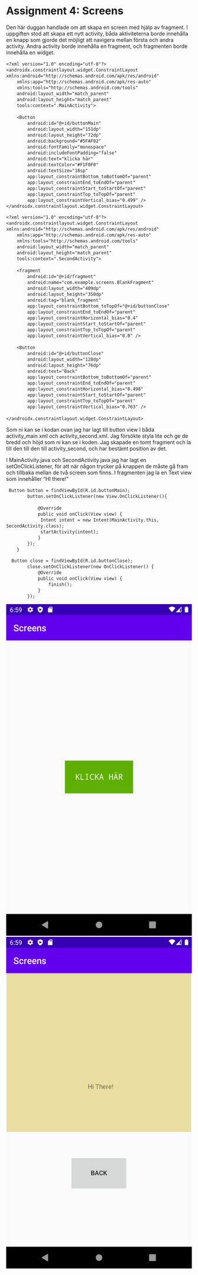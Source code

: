 # Assignment 4: Screens


Den här duggan handlade om att skapa en screen med hjälp av fragment. I uppgiften stod att skapa ett nytt activity, båda aktiviteterna borde innehålla en knapp som gjorde det möjligt att navigera mellan första och andra activity. Andra activity borde innehålla en fragment, och fragmenten borde innehålla en widget. 
```
<?xml version="1.0" encoding="utf-8"?>
<androidx.constraintlayout.widget.ConstraintLayout xmlns:android="http://schemas.android.com/apk/res/android"
    xmlns:app="http://schemas.android.com/apk/res-auto"
    xmlns:tools="http://schemas.android.com/tools"
    android:layout_width="match_parent"
    android:layout_height="match_parent"
    tools:context=".MainActivity">

    <Button
        android:id="@+id/buttonMain"
        android:layout_width="151dp"
        android:layout_height="72dp"
        android:background="#5FAF02"
        android:fontFamily="monospace"
        android:includeFontPadding="false"
        android:text="klicka här"
        android:textColor="#F1F0F0"
        android:textSize="18sp"
        app:layout_constraintBottom_toBottomOf="parent"
        app:layout_constraintEnd_toEndOf="parent"
        app:layout_constraintStart_toStartOf="parent"
        app:layout_constraintTop_toTopOf="parent"
        app:layout_constraintVertical_bias="0.499" />
</androidx.constraintlayout.widget.ConstraintLayout>
```
```
<?xml version="1.0" encoding="utf-8"?>
<androidx.constraintlayout.widget.ConstraintLayout xmlns:android="http://schemas.android.com/apk/res/android"
    xmlns:app="http://schemas.android.com/apk/res-auto"
    xmlns:tools="http://schemas.android.com/tools"
    android:layout_width="match_parent"
    android:layout_height="match_parent"
    tools:context=".SecondActivity">

    <fragment
        android:id="@+id/fragment"
        android:name="com.example.screens.BlankFragment"
        android:layout_width="409dp"
        android:layout_height="350dp"
        android:tag="blank_fragment"
        app:layout_constraintBottom_toTopOf="@+id/buttonClose"
        app:layout_constraintEnd_toEndOf="parent"
        app:layout_constraintHorizontal_bias="0.4"
        app:layout_constraintStart_toStartOf="parent"
        app:layout_constraintTop_toTopOf="parent"
        app:layout_constraintVertical_bias="0.0" />

    <Button
        android:id="@+id/buttonClose"
        android:layout_width="128dp"
        android:layout_height="76dp"
        android:text="Back"
        app:layout_constraintBottom_toBottomOf="parent"
        app:layout_constraintEnd_toEndOf="parent"
        app:layout_constraintHorizontal_bias="0.498"
        app:layout_constraintStart_toStartOf="parent"
        app:layout_constraintTop_toTopOf="parent"
        app:layout_constraintVertical_bias="0.763" />

</androidx.constraintlayout.widget.ConstraintLayout>
```

Som ni kan se i kodan ovan jag har lagt till button view I båda activity_main.xml och activity_second.xml. Jag försökte styla lite och ge de bredd och höjd som ni kan se i koden. Jag skapade en tomt fragment och la till den till den till activity_second, och har bestämt position av det. 

I MainActivity.java och SecondActivity.java jag har lagt en setOnClickListener, för att när någon trycker på knappen de måste gå fram och tillbaka mellan de två screen som finns. I fragmenten jag la en Text view som innehåller “HI there!” 
 
```
 Button button = findViewById(R.id.buttonMain);
        button.setOnClickListener(new View.OnClickListener(){

            @Override
            public void onClick(View view) {
             Intent intent = new Intent(MainActivity.this, SecondActivity.class);
             startActivity(intent);
            }
        });
    }
```
```
  Button close = findViewById(R.id.buttonClose);
        close.setOnClickListener(new OnClickListener() {
            @Override
            public void onClick(View view) {
                finish();
            }
        });
```

![](1.png)
![](2.png)